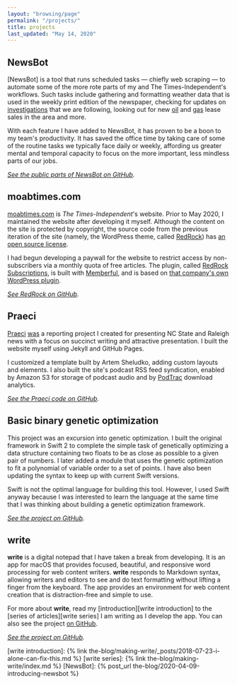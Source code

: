 ```yaml
---
layout: "browsing/page"
permalink: "/projects/"
title: projects
last_updated: "May 14, 2020"
---
```


## NewsBot

[NewsBot] is a tool that runs scheduled tasks — chiefly web scraping — to automate some of the more rote parts of my and The Times-Independent's workflows. Such tasks include gathering and formatting weather data that is used in the weekly print edition of the newspaper, checking for updates on [investigations](https://www.moabtimes.com/2019/07/08/state-probing-frontier-following-service-complaints/) that we are following, looking out for new [oil](https://www.moabtimes.com/articles/sand-flats-pulled-from-potential-drilling-sites/) and [gas](https://www.moabtimes.com/articles/-parcels-many-near-arches-canyonlands-up-for-oil-gas-lease-sale/) lease sales in the area and more.

With each feature I have added to NewsBot, it has proven to be a boon to my team's productivity. It has saved the office time by taking care of some of the routine tasks we typically face daily or weekly, affording us greater mental and temporal capacity to focus on the more important, less mindless parts of our jobs.

_[See the public parts of NewsBot on GitHub](https://github.com/CarterPape/NewsBot)._

## moabtimes.com

[moabtimes.com][The Times-Independent] is _The Times-Independent_'s website. Prior to May 2020, I maintained the website after developing it myself. Although the content on the site is protected by copyright, the source code from the previous iteration of the site (namely, the WordPress theme, called [RedRock]) has [an open source license](https://github.com/the-times-independent/RedRock/blob/master/LICENSE.md).

I had begun developing a paywall for the website to restrict access by non-subscribers via a monthly quota of free articles. The plugin, called [RedRock Subscriptions], is built with [Memberful], and is based on [that company's own WordPress plugin](https://wordpress.org/plugins/memberful-wp/).

_[See RedRock on GitHub](https://github.com/the-times-independent/RedRock)._

## Praeci

[Praeci](https://praeci.com) [was](https://praeci.com/praeci-is-defunct) a reporting project I created for presenting NC State and Raleigh news with a focus on succinct writing and attractive presentation. I built the website myself using Jekyll and GitHub Pages.

I customized a template built by Artem Sheludko, adding custom layouts and elements. I also built the site's podcast RSS feed syndication, enabled by Amazon S3 for storage of podcast audio and by [PodTrac](https://analytics.podtrac.com) download analytics.

_[See the Praeci code on GitHub](https://github.com/Praeci/praeci.github.io)._

## Basic binary genetic optimization

This project was an excursion into genetic optimization. I built the original framework in Swift 2 to complete the simple task of genetically optimizing a data structure containing two floats to be as close as possible to a given pair of numbers. I later added a module that uses the genetic optimization to fit a polynomial of variable order to a set of points. I have also been updating the syntax to keep up with current Swift versions.

Swift is not the optimal language for building this tool. However, I used Swift anyway because I was interested to learn the language at the same time that I was thinking about building a genetic optimization framework.

_[See the project on GitHub](https://github.com/CarterPape/Basic-binary-genetic-optimization)._

## **write**

**write** is a digital notepad that I have taken a break from developing. It is an app for macOS that provides focused, beautiful, and responsive word processing for web content writers. **write** responds to Markdown syntax, allowing writers and editors to see and do text formatting without lifting a finger from the keyboard. The app provides an environment for web content creation that is distraction-free and simple to use.

For more about **write**, read my [introduction][write introduction] to the [series of articles][write series] I am writing as I develop the app. You can also see the project [on GitHub](https://github.com/CarterPape/write).

_[See the project on GitHub](https://github.com/CarterPape/write)._


[Memberful]: https://memberful.com
[RedRock]: https://github.com/the-times-independent/RedRock
[RedRock Subscriptions]: https://github.com/the-times-independent/RedRock-Subscriptions
[The Times-Independent]: https://www.moabtimes.com/
[write introduction]: {% link the-blog/making-write/_posts/2018-07-23-i-alone-can-fix-this.md %}
[write series]: {% link the-blog/making-write/index.md %}
[NewsBot]: {% post_url the-blog/2020-04-09-introducing-newsbot %}

